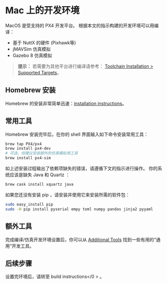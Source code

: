 # Mac 上的开发环境

MacOS 是受支持的 PX4 开发平台。 根据本文的指示构建的开发环境可以用编译：

* 基于 NuttX 的硬件 (Pixhawk等)
* jMAVSim 仿真模拟
* Gazebo 8 仿真模拟

> **提示：** 若需要为其他平台进行编译请参考： [Toolchain Installation > Supported Targets](../setup/dev_env.md#supported-targets)。

## Homebrew 安装

Homebrew 的安装非常简单迅速：[installation instructions](https://brew.sh)。

## 常用工具

Homebrew 安装完毕后，在你的 shell 界面输入如下命令安装常用工具：

```sh
brew tap PX4/px4
brew install px4-dev
# 可选，但建议安装额外的仿真模拟用工具
brew install px4-sim
```

如上述安装过程输出了依赖项缺失的错误，请遵循下文的指示进行操作。 你的系统应该是缺失 Java 和 Quartz ：

```sh
brew cask install xquartz java
```

如果您还没有安装 pip ，请安装并使用它来安装所需的软件包：

```sh
sudo easy_install pip
sudo -H pip install pyserial empy toml numpy pandas jinja2 pyyaml
```

## 额外工具

完成编译/仿真开发环境设置后，你可以从 [Additional Tools](../setup/generic_dev_tools.md) 找到一些有用的“通用”开发工具。

## 后续步骤

设置完环境后，请转至 build instructions</0 > 。</p>